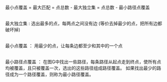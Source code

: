 最小点覆盖 = 最大匹配 = 点总数 - 最大独立集  = 点总数 - 最小路径点覆盖 <br/><br/>

最大独立集 : 选出最多的点，每两点之间没有边 (等价去掉最少的点，把所有边都破坏掉) <br/><br/>

最小点覆盖 ： 用最少的点，让每条边都至少和其中的一个点 <br/><br/>

最小路径点覆盖 ： 在图G中找出一些路径，每条路径从起点走到终点，使所有点均被覆盖，且只被覆盖一次，选出的这些路径组成路径覆盖。 如果找出最少的路径成为一个路径覆盖，则称为最小路径覆盖。
